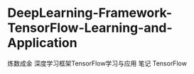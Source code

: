 # DeepLearning-Framework-TensorFlow-Learning-and-Application
炼数成金 深度学习框架TensorFlow学习与应用 笔记 TensorFlow
